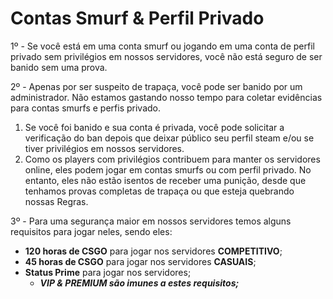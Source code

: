 # Contas Smurf & Perfil Privado

1º - Se você está em uma conta smurf ou jogando em uma conta de perfil privado sem privilégios em nossos servidores, você não está seguro de ser banido sem uma prova.

2º - Apenas por ser suspeito de trapaça, você pode ser banido por um administrador. Não estamos gastando nosso tempo para coletar evidências para contas smurfs e perfis privado.

1. Se você foi banido e sua conta é privada, você pode solicitar a verificação do ban depois que deixar público seu perfil steam e/ou se tiver privilégios em nossos servidores.
2. Como os players com privilégios contribuem para manter os servidores online, eles podem jogar em contas smurfs ou com perfil privado. No entanto, eles não estão isentos de receber uma punição, desde que tenhamos provas completas de trapaça ou que esteja quebrando nossas Regras.

3º - Para uma segurança maior em nossos servidores temos alguns requisitos para jogar neles, sendo eles:

* **120 horas de CSGO** para jogar nos servidores **COMPETITIVO**;
* **45 horas de CSGO** para jogar nos servidores **CASUAIS**;
* **Status Prime** para jogar nos servidores;
  * _**VIP & PREMIUM são imunes a estes requisitos;**_
